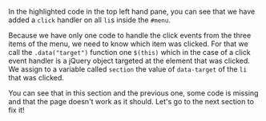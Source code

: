 In the highlighted code in the top left hand pane, you can see that we have added a `click` handler on all `li`s inside the `#menu`. 

Because we have only one code to handle the click events from the three items of the menu, we need to know which item was clicked. For that we call the `.data("target")` function one `$(this)` which in the case of a click event handler is a jQuery object targeted at the element that was clicked. We assign to a variable called `section` the value of `data-target` of the `li` that was clicked.

You can see that in this section and the previous one, some code is missing and that the page doesn't work as it should. Let's go to the next section to fix it!